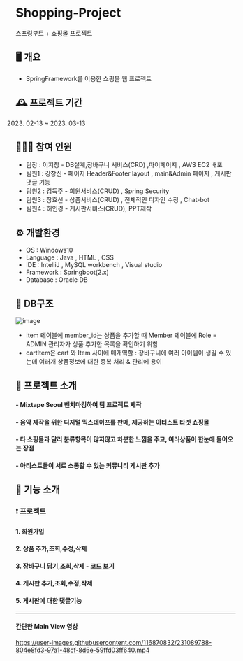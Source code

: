 # Shopping-Project 
스프링부트 + 쇼핑몰 프로젝트

## 🖥️ 개요
- SpringFramework를 이용한 쇼핑몰 웹 프로젝트


## 🕰️ 프로젝트 기간
   2023. 02-13 ~ 2023. 03-13


## 🧑‍🤝‍🧑 참여 인원
- 팀장 : 이지창 - DB설계,장바구니 서비스(CRD) ,마이페이지 , AWS EC2 배포
- 팀원1 : 강창신 - 페이지 Header&Footer layout , main&Admin 페이지 , 게시판 댓글 기능
- 팀원2 : 김득주 - 회원서비스(CRUD) , Spring Security
- 팀원3 : 장효선 - 상품서비스(CRUD) , 전체적인 디자인 수정 , Chat-bot 
- 팀원4 : 허인경 - 게시판서비스(CRUD), PPT제작


## ⚙️ 개발환경
- OS : Windows10
- Language : Java , HTML , CSS
- IDE : IntelliJ , MySQL workbench , Visual studio
- Framework : Springboot(2.x)
- Database : Oracle DB

## 📰 DB구조

![image](https://user-images.githubusercontent.com/116870832/231031994-045dab5d-5dba-4dd1-94a9-3762488410a8.png)

* Item 테이블에 member_id는 상품을 추가할 때 Member 테이블에 Role = ADMIN 관리자가 상품 추가한 목록을 확인하기 위함
* cartItem은 cart 와 Item 사이에 매개역할 : 장바구니에 여러 아이템이 생길 수 있는데 여러개 상품정보에 대한 중복 처리 & 관리에 용이

##  🧷 프로젝트 소개
#### - Mixtape Seoul 벤치마킹하여 팀 프로젝트 제작
#### - 음악 제작을 위한 디지털 믹스테이프를 판매, 제공하는 아티스트 타겟 쇼핑몰
#### - 타 쇼핑몰과 달리 분류항목이 많지않고 차분한 느낌을 주고, 여러상품이 한눈에 들어오는 장점
#### - 아티스트들이 서로 소통할 수 있는 커뮤니티 게시판 추가




## 🔧 기능 소개
###  ❗ 프로젝트 
#### 1. 회원가입
#### 2. 상품 추가,조회,수정,삭제
#### 3. 장바구니 담기,조회,삭제  - [코드 보기](https://github.com/jichang-lee/Mixtape-shopping/wiki/%EC%9E%A5%EB%B0%94%EA%B5%AC%EB%8B%88-%EA%B8%B0%EB%8A%A5)
#### 4. 게시판 추가,조회,수정,삭제
#### 5. 게시판에 대한 댓글기능

---

#### 간단한 Main View 영상

https://user-images.githubusercontent.com/116870832/231089788-804e8fd3-97a1-48cf-8d6e-59ffd03ff640.mp4








